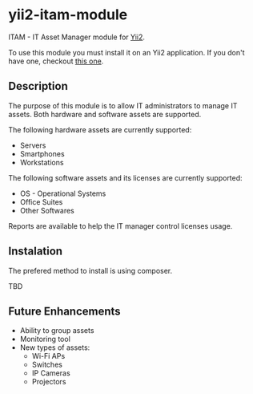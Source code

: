 # yii2-itam-module

ITAM - IT Asset Manager module for [Yii2](www.yiiframework.com).

To use this module you must install it on an Yii2 application. If you don't have one, checkout [this one]().

## Description

The purpose of this module is to allow IT administrators to manage IT assets. Both hardware and software assets are supported.

The following hardware assets are currently supported:

* Servers
* Smartphones
* Workstations

The following software assets and its licenses are currently supported:

* OS - Operational Systems
* Office Suites
* Other Softwares

Reports are available to help the IT manager control licenses usage.

## Instalation

The prefered method to install is using composer.

TBD

## Future Enhancements

* Ability to group assets
* Monitoring tool
* New types of assets:
    * Wi-Fi APs
    * Switches
    * IP Cameras
    * Projectors
